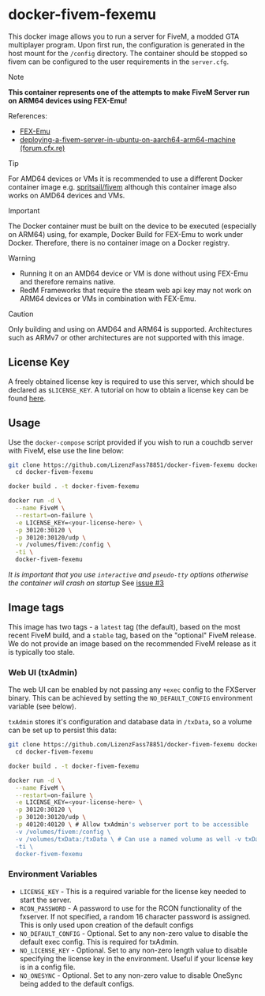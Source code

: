 # docker-fivem-fexemu

This docker image allows you to run a server for FiveM, a modded GTA multiplayer program.
Upon first run, the configuration is generated in the host mount for the `/config` directory.
The container should be stopped so fivem can be configured to the user requirements in the `server.cfg`.

> [!NOTE]
> **This container represents one of the attempts to make FiveM Server run on ARM64 devices using FEX-Emu!**
> 
> References:
> - [FEX-Emu](https://github.com/FEX-Emu/FEX)
> - [deploying-a-fivem-server-in-ubuntu-on-aarch64-arm64-machine (forum.cfx.re)](https://forum.cfx.re/t/deploying-a-fivem-server-in-ubuntu-on-aarch64-arm64-machine/5185384)

> [!TIP]
> For AMD64 devices or VMs it is recommended to use a different Docker container image e.g. [spritsail/fivem](https://github.com/spritsail/fivem) although this container image also works on AMD64 devices and VMs.

> [!IMPORTANT]
> The Docker container must be built on the device to be executed (especially on ARM64) using, for example, Docker Build for FEX-Emu to work under Docker.
> Therefore, there is no container image on a Docker registry.

> [!WARNING]
> - Running it on an AMD64 device or VM is done without using FEX-Emu and therefore remains native.
> - RedM Frameworks that require the steam web api key may not work on ARM64 devices or VMs in combination with FEX-Emu.

> [!CAUTION]
> Only building and using on AMD64 and ARM64 is supported. 
> Architectures such as ARMv7 or other architectures are not supported with this image.

## License Key

A freely obtained license key is required to use this server, which should be declared as `$LICENSE_KEY`. A tutorial on how to obtain a license key can be found [here](https://forum.fivem.net/t/explained-how-to-make-add-a-server-key/56120).

## Usage

Use the `docker-compose` script provided if you wish to run a couchdb server with FiveM, else use the line below:

```sh
git clone https://github.com/LizenzFass78851/docker-fivem-fexemu docker-fivem-fexemu \
  cd docker-fivem-fexemu

docker build . -t docker-fivem-fexemu

docker run -d \
  --name FiveM \
  --restart=on-failure \
  -e LICENSE_KEY=<your-license-here> \
  -p 30120:30120 \
  -p 30120:30120/udp \
  -v /volumes/fivem:/config \
  -ti \
  docker-fivem-fexemu
```

_It is important that you use `interactive` and `pseudo-tty` options otherwise the container will crash on startup_
See [issue #3](https://github.com/spritsail/fivem/issues/3)

## Image tags

This image has two tags - a `latest` tag (the default), based on the most recent FiveM build, and a `stable` tag, based on the "optional" FiveM release. We do not provide an image based on the recommended FiveM release as it is typically too stale.

### Web UI (txAdmin)

The web UI can be enabled by not passing any `+exec` config to the FXServer binary. This can be achieved by setting the `NO_DEFAULT_CONFIG` environment variable (see below).

`txAdmin` stores it's configuration and database data in `/txData`, so a volume can be set up to persist this data:

```sh
git clone https://github.com/LizenzFass78851/docker-fivem-fexemu docker-fivem-fexemu \
  cd docker-fivem-fexemu

docker build . -t docker-fivem-fexemu

docker run -d \
  --name FiveM \
  --restart=on-failure \
  -e LICENSE_KEY=<your-license-here> \
  -p 30120:30120 \
  -p 30120:30120/udp \
  -p 40120:40120 \ # Allow txAdmin's webserver port to be accessible
  -v /volumes/fivem:/config \
  -v /volumes/txData:/txData \ # Can use a named volume as well -v txData:/txData \
  -ti \
  docker-fivem-fexemu
```

### Environment Variables

- `LICENSE_KEY` - This is a required variable for the license key needed to start the server.
- `RCON_PASSWORD` - A password to use for the RCON functionality of the fxserver. If not specified, a random 16 character password is assigned. This is only used upon creation of the default configs
- `NO_DEFAULT_CONFIG` - Optional. Set to any non-zero value to disable the default exec config. This is required for txAdmin.
- `NO_LICENSE_KEY` - Optional. Set to any non-zero length value to disable specifying the license key in the environment. Useful if your license key is in a config file.
- `NO_ONESYNC` - Optional. Set to any non-zero value to disable OneSync being added to the default configs.
